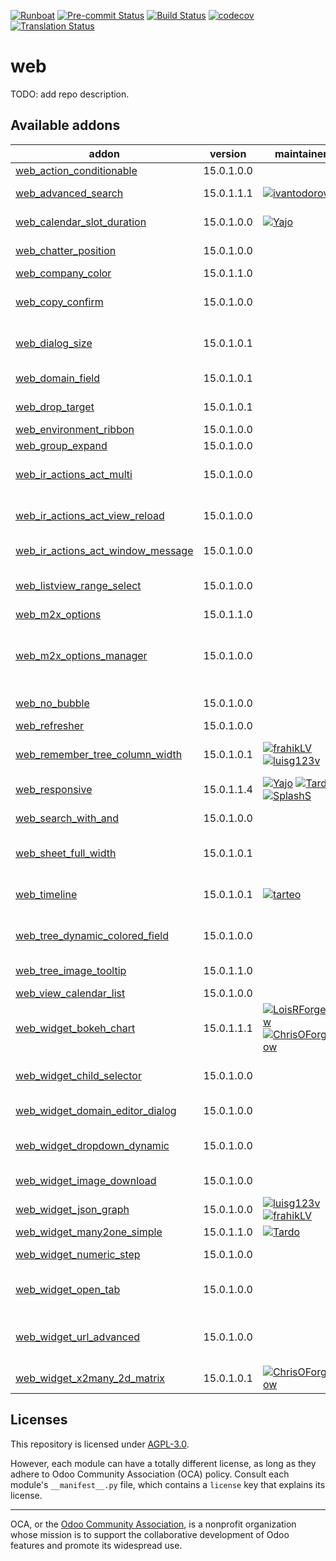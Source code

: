
[![Runboat](https://img.shields.io/badge/runboat-Try%20me-875A7B.png)](https://runboat.odoo-community.org/builds?repo=OCA/web&target_branch=15.0)
[![Pre-commit Status](https://github.com/OCA/web/actions/workflows/pre-commit.yml/badge.svg?branch=15.0)](https://github.com/OCA/web/actions/workflows/pre-commit.yml?query=branch%3A15.0)
[![Build Status](https://github.com/OCA/web/actions/workflows/test.yml/badge.svg?branch=15.0)](https://github.com/OCA/web/actions/workflows/test.yml?query=branch%3A15.0)
[![codecov](https://codecov.io/gh/OCA/web/branch/15.0/graph/badge.svg)](https://codecov.io/gh/OCA/web)
[![Translation Status](https://translation.odoo-community.org/widgets/web-15-0/-/svg-badge.svg)](https://translation.odoo-community.org/engage/web-15-0/?utm_source=widget)

<!-- /!\ do not modify above this line -->

# web

TODO: add repo description.

<!-- /!\ do not modify below this line -->

<!-- prettier-ignore-start -->

[//]: # (addons)

Available addons
----------------
addon | version | maintainers | summary
--- | --- | --- | ---
[web_action_conditionable](web_action_conditionable/) | 15.0.1.0.0 |  | web_action_conditionable
[web_advanced_search](web_advanced_search/) | 15.0.1.1.1 | [![ivantodorovich](https://github.com/ivantodorovich.png?size=30px)](https://github.com/ivantodorovich) | Easier and more powerful searching tools
[web_calendar_slot_duration](web_calendar_slot_duration/) | 15.0.1.0.0 | [![Yajo](https://github.com/Yajo.png?size=30px)](https://github.com/Yajo) | Customizable calendar slot durations
[web_chatter_position](web_chatter_position/) | 15.0.1.0.0 |  | Add an option to change the chatter position
[web_company_color](web_company_color/) | 15.0.1.1.0 |  | Web Company Color
[web_copy_confirm](web_copy_confirm/) | 15.0.1.0.0 |  | Show confirmation dialogue before copying records
[web_dialog_size](web_dialog_size/) | 15.0.1.0.1 |  | A module that lets the user expand a dialog box to the full screen width.
[web_domain_field](web_domain_field/) | 15.0.1.0.1 |  | Use computed field as domain
[web_drop_target](web_drop_target/) | 15.0.1.0.1 |  | Allows to drag files into Odoo
[web_environment_ribbon](web_environment_ribbon/) | 15.0.1.0.0 |  | Web Environment Ribbon
[web_group_expand](web_group_expand/) | 15.0.1.0.0 |  | Group Expand Buttons
[web_ir_actions_act_multi](web_ir_actions_act_multi/) | 15.0.1.0.0 |  | Enables triggering of more than one action on ActionManager
[web_ir_actions_act_view_reload](web_ir_actions_act_view_reload/) | 15.0.1.0.0 |  | Enables reload of the current view via ActionManager
[web_ir_actions_act_window_message](web_ir_actions_act_window_message/) | 15.0.1.0.0 |  | Show a message box to users
[web_listview_range_select](web_listview_range_select/) | 15.0.1.0.0 |  | Enables selecting a range of records using the shift key
[web_m2x_options](web_m2x_options/) | 15.0.1.1.0 |  | web_m2x_options
[web_m2x_options_manager](web_m2x_options_manager/) | 15.0.1.0.0 |  | Adds an interface to manage the "Create" and "Create and Edit" options for specific models and fields.
[web_no_bubble](web_no_bubble/) | 15.0.1.0.0 |  | Remove the bubbles from the web interface
[web_refresher](web_refresher/) | 15.0.1.0.0 |  | Web Refresher
[web_remember_tree_column_width](web_remember_tree_column_width/) | 15.0.1.0.1 | [![frahikLV](https://github.com/frahikLV.png?size=30px)](https://github.com/frahikLV) [![luisg123v](https://github.com/luisg123v.png?size=30px)](https://github.com/luisg123v) | Remember the tree columns' widths across sessions.
[web_responsive](web_responsive/) | 15.0.1.1.4 | [![Yajo](https://github.com/Yajo.png?size=30px)](https://github.com/Yajo) [![Tardo](https://github.com/Tardo.png?size=30px)](https://github.com/Tardo) [![SplashS](https://github.com/SplashS.png?size=30px)](https://github.com/SplashS) | Responsive web client, community-supported
[web_search_with_and](web_search_with_and/) | 15.0.1.0.0 |  | Use AND conditions on omnibar search
[web_sheet_full_width](web_sheet_full_width/) | 15.0.1.0.1 |  | Use the whole available screen width when displaying sheets
[web_timeline](web_timeline/) | 15.0.1.0.1 | [![tarteo](https://github.com/tarteo.png?size=30px)](https://github.com/tarteo) | Interactive visualization chart to show events in time
[web_tree_dynamic_colored_field](web_tree_dynamic_colored_field/) | 15.0.1.0.0 |  | Allows you to dynamically color fields on tree views
[web_tree_image_tooltip](web_tree_image_tooltip/) | 15.0.1.1.0 |  | Show images in tree views via tooltip
[web_view_calendar_list](web_view_calendar_list/) | 15.0.1.0.0 |  | Show calendars as a List
[web_widget_bokeh_chart](web_widget_bokeh_chart/) | 15.0.1.1.1 | [![LoisRForgeFlow](https://github.com/LoisRForgeFlow.png?size=30px)](https://github.com/LoisRForgeFlow) [![ChrisOForgeFlow](https://github.com/ChrisOForgeFlow.png?size=30px)](https://github.com/ChrisOForgeFlow) | This widget allows to display charts using Bokeh library.
[web_widget_child_selector](web_widget_child_selector/) | 15.0.1.0.0 |  | Widget used for navigation on hierarchy fields
[web_widget_domain_editor_dialog](web_widget_domain_editor_dialog/) | 15.0.1.0.0 |  | Recovers the Domain Editor Dialog functionality
[web_widget_dropdown_dynamic](web_widget_dropdown_dynamic/) | 15.0.1.0.0 |  | This module adds support for dynamic dropdown widget
[web_widget_image_download](web_widget_image_download/) | 15.0.1.0.0 |  | Allows to download any image from its widget
[web_widget_json_graph](web_widget_json_graph/) | 15.0.1.0.0 | [![luisg123v](https://github.com/luisg123v.png?size=30px)](https://github.com/luisg123v) [![frahikLV](https://github.com/frahikLV.png?size=30px)](https://github.com/frahikLV) | Draw json fields with graphs.
[web_widget_many2one_simple](web_widget_many2one_simple/) | 15.0.1.1.0 | [![Tardo](https://github.com/Tardo.png?size=30px)](https://github.com/Tardo) | Simple many2one widget
[web_widget_numeric_step](web_widget_numeric_step/) | 15.0.1.0.0 |  | Web Widget Numeric Step
[web_widget_open_tab](web_widget_open_tab/) | 15.0.1.0.0 |  | Allow to open record from trees on new tab from tree views
[web_widget_url_advanced](web_widget_url_advanced/) | 15.0.1.0.0 |  | This module extends URL widget for displaying anchors with custom labels.
[web_widget_x2many_2d_matrix](web_widget_x2many_2d_matrix/) | 15.0.1.0.1 | [![ChrisOForgeFlow](https://github.com/ChrisOForgeFlow.png?size=30px)](https://github.com/ChrisOForgeFlow) | Show list fields as a matrix

[//]: # (end addons)

<!-- prettier-ignore-end -->

## Licenses

This repository is licensed under [AGPL-3.0](LICENSE).

However, each module can have a totally different license, as long as they adhere to Odoo Community Association (OCA)
policy. Consult each module's `__manifest__.py` file, which contains a `license` key
that explains its license.

----
OCA, or the [Odoo Community Association](http://odoo-community.org/), is a nonprofit
organization whose mission is to support the collaborative development of Odoo features
and promote its widespread use.

